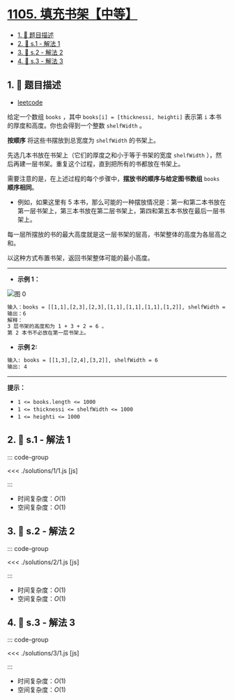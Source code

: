 # [1105. 填充书架【中等】](https://github.com/tnotesjs/TNotes.leetcode/tree/main/notes/1105.%20%E5%A1%AB%E5%85%85%E4%B9%A6%E6%9E%B6%E3%80%90%E4%B8%AD%E7%AD%89%E3%80%91)

<!-- region:toc -->

- [1. 📝 题目描述](#1--题目描述)
- [2. 🎯 s.1 - 解法 1](#2--s1---解法-1)
- [3. 🎯 s.2 - 解法 2](#3--s2---解法-2)
- [4. 🎯 s.3 - 解法 3](#4--s3---解法-3)

<!-- endregion:toc -->

## 1. 📝 题目描述

- [leetcode](https://leetcode.cn/problems/filling-bookcase-shelves/)

给定一个数组 `books` ，其中 `books[i] = [thicknessi, heighti]` 表示第 `i` 本书的厚度和高度。你也会得到一个整数 `shelfWidth` 。

**按顺序** 将这些书摆放到总宽度为 `shelfWidth` 的书架上。

先选几本书放在书架上（它们的厚度之和小于等于书架的宽度 `shelfWidth` ），然后再建一层书架。重复这个过程，直到把所有的书都放在书架上。

需要注意的是，在上述过程的每个步骤中，**摆放书的顺序与给定图书数组** `books` **顺序相同**。

- 例如，如果这里有 5 本书，那么可能的一种摆放情况是：第一和第二本书放在第一层书架上，第三本书放在第二层书架上，第四和第五本书放在最后一层书架上。

每一层所摆放的书的最大高度就是这一层书架的层高，书架整体的高度为各层高之和。

以这种方式布置书架，返回书架整体可能的最小高度。

---

- **示例 1：**

![图 0](https://cdn.jsdelivr.net/gh/tnotesjs/imgs@main/2025-09-17-16-22-07.png)

```txt
输入：books = [[1,1],[2,3],[2,3],[1,1],[1,1],[1,1],[1,2]], shelfWidth = 4
输出：6
解释：
3 层书架的高度和为 1 + 3 + 2 = 6 。
第 2 本书不必放在第一层书架上。
```

- **示例 2:**

```txt
输入: books = [[1,3],[2,4],[3,2]], shelfWidth = 6
输出: 4
```

---

**提示：**

- `1 <= books.length <= 1000`
- `1 <= thicknessi <= shelfWidth <= 1000`
- `1 <= heighti <= 1000`

## 2. 🎯 s.1 - 解法 1

::: code-group

<<< ./solutions/1/1.js [js]

:::

- 时间复杂度：$O(1)$
- 空间复杂度：$O(1)$

## 3. 🎯 s.2 - 解法 2

::: code-group

<<< ./solutions/2/1.js [js]

:::

- 时间复杂度：$O(1)$
- 空间复杂度：$O(1)$

## 4. 🎯 s.3 - 解法 3

::: code-group

<<< ./solutions/3/1.js [js]

:::

- 时间复杂度：$O(1)$
- 空间复杂度：$O(1)$
